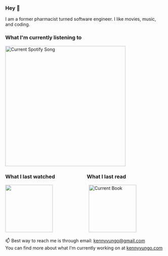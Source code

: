 ### Hey 👋
I am a former pharmacist turned software engineer.
I like movies, music, and coding.

<!--
**kennyvungo/kennyvungo** is a ✨ _special_ ✨ repository because its `README.md` (this file) appears on your GitHub profile.

Here are some ideas to get you started:

- 🔭 I’m currently working on ...
- 🌱 I’m currently learning ...
- 👯 I’m looking to collaborate on ...
- 🤔 I’m looking for help with ...
- 💬 Ask me about ...
- 📫 How to reach me: ...
- 😄 Pronouns: ...
- ⚡ Fun fact: ...
-->

### What I'm currently listening to
<a href="https://github.com/tthn0/Spotify-Readme">
  <img src="https://spotify-readme-kennyvungo.vercel.app/api?theme=dark" alt="Current Spotify Song" width="380">
</a>

### What I last watched &nbsp;&nbsp;&nbsp;&nbsp;&nbsp;&nbsp;&nbsp;&nbsp;&nbsp;&nbsp;&nbsp;&nbsp;&nbsp;&nbsp;&nbsp;&nbsp;&nbsp;&nbsp;&nbsp;&nbsp;&nbsp;&nbsp;&nbsp;&nbsp; What I last read
  <img src="https://m.media-amazon.com/images/M/MV5BYTYyODhlODktYjUzNC00NjUyLWI1MzYtNmI0MTY3YTUxYjY2XkEyXkFqcGdeQXVyMTkxNjUyNQ@@._V1_FMjpg_UX1000_.jpg" width="150">&nbsp;&nbsp;&nbsp;&nbsp;&nbsp;&nbsp;&nbsp;&nbsp;&nbsp;&nbsp;&nbsp;&nbsp;&nbsp;&nbsp;&nbsp;&nbsp;&nbsp;&nbsp;&nbsp;&nbsp;&nbsp;&nbsp;&nbsp;&nbsp;&nbsp;&nbsp;&nbsp;&nbsp;&nbsp;<img src="https://m.media-amazon.com/images/I/818l7Ujz5-L._AC_UF1000,1000_QL80_.jpg" alt="Current Book" width="150">
<!--
### What is the best language
<img src="https://upload.wikimedia.org/wikipedia/commons/thumb/9/99/Unofficial_JavaScript_logo_2.svg/512px-Unofficial_JavaScript_logo_2.svg.png" width="150">
-->

📫 Best way to reach me is through email: kennyvungo@gmail.com  
You can find more about what I'm currently working on at [kennyvungo.com](kennyvungo.com)



